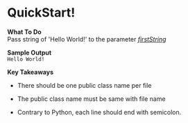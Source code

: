 # QuickStart!

**What To Do**  
Pass string of 'Hello World!' to the parameter [_firstString_](https://github.com/CertifaiAI/java-fundamentals/blob/master/java-core/src/main/java/ai/certifai/basic/ex1/HelloWorld.java#L11)
 

**Sample Output**  
`
Hello World!  
`  

**Key Takeaways**

<p align="center">
  <imgsrc="metadata/publicClass.jpg">
</p> 

- There should be one public class name per file

- The public class name must be same with file name 

- Contrary to Python, each line should end with semicolon.

